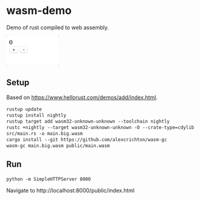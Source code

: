 # wasm-demo

Demo of rust compiled to web assembly.

![demo](demo.gif)

## Setup

Based on https://www.hellorust.com/demos/add/index.html.

    rustup update
    rustup install nightly
    rustup target add wasm32-unknown-unknown --toolchain nightly
    rustc +nightly --target wasm32-unknown-unknown -O --crate-type=cdylib src/main.rs -o main.big.wasm
    cargo install --git https://github.com/alexcrichton/wasm-gc
    wasm-gc main.big.wasm public/main.wasm

## Run

    python -m SimpleHTTPServer 8000

Navigate to http://localhost:8000/public/index.html
